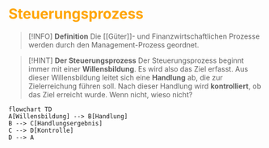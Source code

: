 # <font color = "orange">Steuerungsprozess</font>

>[!INFO] **Definition**
>Die [[Güter]]- und Finanzwirtschaftlichen Prozesse werden durch den Management-Prozess geordnet. 

>[!HINT] **Der Steuerungsprozess**
>Der Steuerungsprozess beginnt immer mit einer **Willensbildung**. Es wird also das Ziel erfasst. 
>Aus dieser Willensbildung leitet sich eine **Handlung** ab, die zur Zielerreichung führen soll. 
>Nach dieser Handlung wird **kontrolliert**, ob das Ziel erreicht wurde. Wenn nicht, wieso nicht?

```mermaid
flowchart TD
A[Willensbildung] --> B[Handlung]
B --> C[Handlungsergebnis]
C --> D[Kontrolle]
D --> A
```
